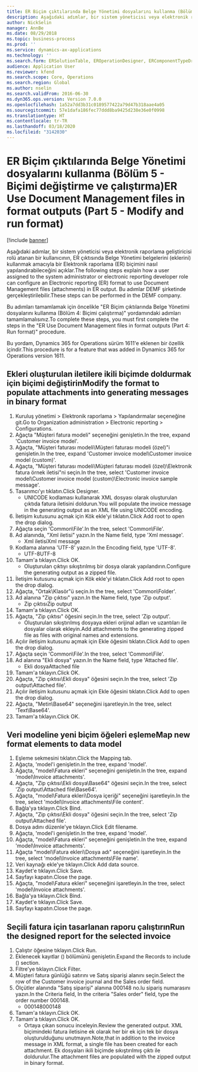 ```yaml
---
title: ER Biçim çıktılarında Belge Yönetimi dosyalarını kullanma (Bölüm 5 - Biçimi değiştirme ve çalıştırma)
description: Aşağıdaki adımlar, bir sistem yöneticisi veya elektronik raporlama geliştiricisi rolü atanan bir kullanıcının, ER çıktısında Belge Yönetimi belgelerini (eklerini) kullanmak amacıyla bir Elektronik raporlama (ER) biçimini nasıl yapılandırabileceğini açıklar.
author: NickSelin
manager: AnnBe
ms.date: 08/29/2018
ms.topic: business-process
ms.prod: ''
ms.service: dynamics-ax-applications
ms.technology: ''
ms.search.form: ERSolutionTable, EROperationDesigner, ERComponentTypeDropDialog, ERExpressionDesignerFormula, SysQueryForm
audience: Application User
ms.reviewer: kfend
ms.search.scope: Core, Operations
ms.search.region: Global
ms.author: nselin
ms.search.validFrom: 2016-06-30
ms.dyn365.ops.version: Version 7.0.0
ms.openlocfilehash: 1a52a7dd3b31c0189577422a79d47b318aae4a05
ms.sourcegitcommit: 57e1dafa186fec77ddd8ba9425d238e36e0f0998
ms.translationtype: HT
ms.contentlocale: tr-TR
ms.lasthandoff: 03/18/2020
ms.locfileid: "3142030"
---
```

# <a name="er-use-document-management-files-in-format-outputs-part-5---modify-and-run-format"></a><span data-ttu-id="3abfa-103">ER Biçim çıktılarında Belge Yönetimi dosyalarını kullanma (Bölüm 5 - Biçimi değiştirme ve çalıştırma)</span><span class="sxs-lookup"><span data-stu-id="3abfa-103">ER Use Document Management files in format outputs (Part 5 - Modify and run format)</span></span>

[!include [banner](../../includes/banner.md)]

<span data-ttu-id="3abfa-104">Aşağıdaki adımlar, bir sistem yöneticisi veya elektronik raporlama geliştiricisi rolü atanan bir kullanıcının, ER çıktısında Belge Yönetimi belgelerini (eklerini) kullanmak amacıyla bir Elektronik raporlama (ER) biçimini nasıl yapılandırabileceğini açıklar.</span><span class="sxs-lookup"><span data-stu-id="3abfa-104">The following steps explain how a user assigned to the system administrator or electronic reporting developer role can configure an Electronic reporting (ER) format to use Document Management files (attachments) in ER output.</span></span> <span data-ttu-id="3abfa-105">Bu adımlar DEMF şirketinde gerçekleştirilebilir.</span><span class="sxs-lookup"><span data-stu-id="3abfa-105">These steps can be performed in the DEMF company.</span></span>

<span data-ttu-id="3abfa-106">Bu adımları tamamlamak için öncelikle "ER Biçim çıktılarında Belge Yönetimi dosyalarını kullanma (Bölüm 4: Biçimi çalıştırma)" yordamındaki adımları tamamlamalısınız.</span><span class="sxs-lookup"><span data-stu-id="3abfa-106">To complete these steps, you must first complete the steps in the "ER Use Document Management files in format outputs (Part 4: Run format)" procedure.</span></span>

<span data-ttu-id="3abfa-107">Bu yordam, Dynamics 365 for Operations sürüm 1611'e eklenen bir özellik içindir.</span><span class="sxs-lookup"><span data-stu-id="3abfa-107">This procedure is for a feature that was added in Dynamics 365 for Operations version 1611.</span></span>


## <a name="modify-the-format-to-populate-attachments-into-generating-messages-in-binary-format"></a><span data-ttu-id="3abfa-108">Ekleri oluşturulan iletilere ikili biçimde doldurmak için biçimi değiştirin</span><span class="sxs-lookup"><span data-stu-id="3abfa-108">Modify the format to populate attachments into generating messages in binary format</span></span>
1. <span data-ttu-id="3abfa-109">Kuruluş yönetimi > Elektronik raporlama > Yapılandırmalar seçeneğine git.</span><span class="sxs-lookup"><span data-stu-id="3abfa-109">Go to Organization administration > Electronic reporting > Configurations.</span></span>
2. <span data-ttu-id="3abfa-110">Ağaçta "Müşteri fatura modeli" seçeneğini genişletin.</span><span class="sxs-lookup"><span data-stu-id="3abfa-110">In the tree, expand 'Customer invoice model'.</span></span>
3. <span data-ttu-id="3abfa-111">Ağaçta, "Müşteri faturası modeli\Müşteri faturası modeli (özel)"i genişletin.</span><span class="sxs-lookup"><span data-stu-id="3abfa-111">In the tree, expand 'Customer invoice model\Customer invoice model (custom)'.</span></span>
4. <span data-ttu-id="3abfa-112">Ağaçta, "Müşteri faturası modeli\Müşteri faturası modeli (özel)\Elektronik fatura örnek iletisi"ni seçin.</span><span class="sxs-lookup"><span data-stu-id="3abfa-112">In the tree, select 'Customer invoice model\Customer invoice model (custom)\Electronic invoice sample message'.</span></span>
5. <span data-ttu-id="3abfa-113">Tasarımcı'yı tıklatın.</span><span class="sxs-lookup"><span data-stu-id="3abfa-113">Click Designer.</span></span>
    * <span data-ttu-id="3abfa-114">UNICODE kodlaması kullanarak XML dosyası olarak oluşturulan çıktıda fatura iletisini doldurun.</span><span class="sxs-lookup"><span data-stu-id="3abfa-114">You will populate the invoice message in the generating output as an XML file using UNICODE encoding.</span></span>  
6. <span data-ttu-id="3abfa-115">İletişim kutusunu açmak için Kök ekle'yi tıklatın.</span><span class="sxs-lookup"><span data-stu-id="3abfa-115">Click Add root to open the drop dialog.</span></span>
7. <span data-ttu-id="3abfa-116">Ağaçta seçin 'Common\File'.</span><span class="sxs-lookup"><span data-stu-id="3abfa-116">In the tree, select 'Common\File'.</span></span>
8. <span data-ttu-id="3abfa-117">Ad alanında, "Xml iletisi" yazın.</span><span class="sxs-lookup"><span data-stu-id="3abfa-117">In the Name field, type 'Xml message'.</span></span>
    * <span data-ttu-id="3abfa-118">Xml iletisi</span><span class="sxs-lookup"><span data-stu-id="3abfa-118">Xml message</span></span>  
9. <span data-ttu-id="3abfa-119">Kodlama alanına 'UTF-8' yazın.</span><span class="sxs-lookup"><span data-stu-id="3abfa-119">In the Encoding field, type 'UTF-8'.</span></span>
    * <span data-ttu-id="3abfa-120">UTF-8</span><span class="sxs-lookup"><span data-stu-id="3abfa-120">UTF-8</span></span>  
10. <span data-ttu-id="3abfa-121">Tamam'a tıklayın.</span><span class="sxs-lookup"><span data-stu-id="3abfa-121">Click OK.</span></span>
    * <span data-ttu-id="3abfa-122">Oluşturulan çıktıyı sıkıştırılmış bir dosya olarak yapılandırın.</span><span class="sxs-lookup"><span data-stu-id="3abfa-122">Configure the generating output as a zipped file.</span></span>  
11. <span data-ttu-id="3abfa-123">İletişim kutusunu açmak için Kök ekle'yi tıklatın.</span><span class="sxs-lookup"><span data-stu-id="3abfa-123">Click Add root to open the drop dialog.</span></span>
12. <span data-ttu-id="3abfa-124">Ağaçta, "Ortak\Klasör"ü seçin.</span><span class="sxs-lookup"><span data-stu-id="3abfa-124">In the tree, select 'Common\Folder'.</span></span>
13. <span data-ttu-id="3abfa-125">Ad alanına "Zip çıktısı" yazın.</span><span class="sxs-lookup"><span data-stu-id="3abfa-125">In the Name field, type 'Zip output'.</span></span>
    * <span data-ttu-id="3abfa-126">Zip çıktısı</span><span class="sxs-lookup"><span data-stu-id="3abfa-126">Zip output</span></span>  
14. <span data-ttu-id="3abfa-127">Tamam'a tıklayın.</span><span class="sxs-lookup"><span data-stu-id="3abfa-127">Click OK.</span></span>
15. <span data-ttu-id="3abfa-128">Ağaçta, "Zip çıktısı" öğesini seçin.</span><span class="sxs-lookup"><span data-stu-id="3abfa-128">In the tree, select 'Zip output'.</span></span>
    * <span data-ttu-id="3abfa-129">Oluşturulan sıkıştırılmış dosyaya ekleri orijinal adları ve uzantıları ile dosyalar olarak ekleyin.</span><span class="sxs-lookup"><span data-stu-id="3abfa-129">Add attachments to the generating zipped file as files with original names and extensions.</span></span>  
16. <span data-ttu-id="3abfa-130">Açılır iletişim kutusunu açmak için Ekle öğesini tıklatın.</span><span class="sxs-lookup"><span data-stu-id="3abfa-130">Click Add to open the drop dialog.</span></span>
17. <span data-ttu-id="3abfa-131">Ağaçta seçin 'Common\File'.</span><span class="sxs-lookup"><span data-stu-id="3abfa-131">In the tree, select 'Common\File'.</span></span>
18. <span data-ttu-id="3abfa-132">Ad alanına "Ekli dosya" yazın.</span><span class="sxs-lookup"><span data-stu-id="3abfa-132">In the Name field, type 'Attached file'.</span></span>
    * <span data-ttu-id="3abfa-133">Ekli dosya</span><span class="sxs-lookup"><span data-stu-id="3abfa-133">Attached file</span></span>  
19. <span data-ttu-id="3abfa-134">Tamam'a tıklayın.</span><span class="sxs-lookup"><span data-stu-id="3abfa-134">Click OK.</span></span>
20. <span data-ttu-id="3abfa-135">Ağaçta, "Zip çıktısı\Ekli dosya" öğesini seçin.</span><span class="sxs-lookup"><span data-stu-id="3abfa-135">In the tree, select 'Zip output\Attached file'.</span></span>
21. <span data-ttu-id="3abfa-136">Açılır iletişim kutusunu açmak için Ekle öğesini tıklatın.</span><span class="sxs-lookup"><span data-stu-id="3abfa-136">Click Add to open the drop dialog.</span></span>
22. <span data-ttu-id="3abfa-137">Ağaçta, "Metin\Base64" seçeneğini işaretleyin.</span><span class="sxs-lookup"><span data-stu-id="3abfa-137">In the tree, select 'Text\Base64'.</span></span>
23. <span data-ttu-id="3abfa-138">Tamam'a tıklayın.</span><span class="sxs-lookup"><span data-stu-id="3abfa-138">Click OK.</span></span>

## <a name="map-new-format-elements-to-data-model"></a><span data-ttu-id="3abfa-139">Veri modeline yeni biçim öğeleri eşleme</span><span class="sxs-lookup"><span data-stu-id="3abfa-139">Map new format elements to data model</span></span>
1. <span data-ttu-id="3abfa-140">Eşleme sekmesini tıklatın.</span><span class="sxs-lookup"><span data-stu-id="3abfa-140">Click the Mapping tab.</span></span>
2. <span data-ttu-id="3abfa-141">Ağaçta, 'model'i genişletin.</span><span class="sxs-lookup"><span data-stu-id="3abfa-141">In the tree, expand 'model'.</span></span>
3. <span data-ttu-id="3abfa-142">Ağaçta, "model\Fatura ekleri" seçeneğini genişletin.</span><span class="sxs-lookup"><span data-stu-id="3abfa-142">In the tree, expand 'model\Invoice attachments'.</span></span>
4. <span data-ttu-id="3abfa-143">Ağaçta, "Zip çıktısı\Ekli dosya\Base64" öğesini seçin.</span><span class="sxs-lookup"><span data-stu-id="3abfa-143">In the tree, select 'Zip output\Attached file\Base64'.</span></span>
5. <span data-ttu-id="3abfa-144">Ağaçta, "model\Fatura ekleri\Dosya içeriği" seçeneğini işaretleyin.</span><span class="sxs-lookup"><span data-stu-id="3abfa-144">In the tree, select 'model\Invoice attachments\File content'.</span></span>
6. <span data-ttu-id="3abfa-145">Bağla'ya tıklayın.</span><span class="sxs-lookup"><span data-stu-id="3abfa-145">Click Bind.</span></span>
7. <span data-ttu-id="3abfa-146">Ağaçta, "Zip çıktısı\Ekli dosya" öğesini seçin.</span><span class="sxs-lookup"><span data-stu-id="3abfa-146">In the tree, select 'Zip output\Attached file'.</span></span>
8. <span data-ttu-id="3abfa-147">Dosya adını düzenle'ye tıklayın.</span><span class="sxs-lookup"><span data-stu-id="3abfa-147">Click Edit filename.</span></span>
9. <span data-ttu-id="3abfa-148">Ağaçta, 'model'i genişletin.</span><span class="sxs-lookup"><span data-stu-id="3abfa-148">In the tree, expand 'model'.</span></span>
10. <span data-ttu-id="3abfa-149">Ağaçta, "model\Fatura ekleri" seçeneğini genişletin.</span><span class="sxs-lookup"><span data-stu-id="3abfa-149">In the tree, expand 'model\Invoice attachments'.</span></span>
11. <span data-ttu-id="3abfa-150">Ağaçta "model\Fatura ekleri\Dosya adı" seçeneğini işaretleyin.</span><span class="sxs-lookup"><span data-stu-id="3abfa-150">In the tree, select 'model\Invoice attachments\File name'.</span></span>
12. <span data-ttu-id="3abfa-151">Veri kaynağı ekle'ye tıklayın.</span><span class="sxs-lookup"><span data-stu-id="3abfa-151">Click Add data source.</span></span>
13. <span data-ttu-id="3abfa-152">Kaydet'e tıklayın.</span><span class="sxs-lookup"><span data-stu-id="3abfa-152">Click Save.</span></span>
14. <span data-ttu-id="3abfa-153">Sayfayı kapatın.</span><span class="sxs-lookup"><span data-stu-id="3abfa-153">Close the page.</span></span>
15. <span data-ttu-id="3abfa-154">Ağaçta, "model\Fatura ekleri" seçeneğini işaretleyin.</span><span class="sxs-lookup"><span data-stu-id="3abfa-154">In the tree, select 'model\Invoice attachments'.</span></span>
16. <span data-ttu-id="3abfa-155">Bağla'ya tıklayın.</span><span class="sxs-lookup"><span data-stu-id="3abfa-155">Click Bind.</span></span>
17. <span data-ttu-id="3abfa-156">Kaydet'e tıklayın.</span><span class="sxs-lookup"><span data-stu-id="3abfa-156">Click Save.</span></span>
18. <span data-ttu-id="3abfa-157">Sayfayı kapatın.</span><span class="sxs-lookup"><span data-stu-id="3abfa-157">Close the page.</span></span>

## <a name="run-the-designed-report-for-the-selected-invoice"></a><span data-ttu-id="3abfa-158">Seçili fatura için tasarlanan raporu çalıştırın</span><span class="sxs-lookup"><span data-stu-id="3abfa-158">Run the designed report for the selected invoice</span></span>
1. <span data-ttu-id="3abfa-159">Çalıştır öğesine tıklayın.</span><span class="sxs-lookup"><span data-stu-id="3abfa-159">Click Run.</span></span>
2. <span data-ttu-id="3abfa-160">Eklenecek kayıtlar () bölümünü genişletin.</span><span class="sxs-lookup"><span data-stu-id="3abfa-160">Expand the Records to include () section.</span></span>
3. <span data-ttu-id="3abfa-161">Filtre'ye tıklayın.</span><span class="sxs-lookup"><span data-stu-id="3abfa-161">Click Filter.</span></span>
4. <span data-ttu-id="3abfa-162">Müşteri fatura günlüğü satırını ve Satış siparişi alanını seçin.</span><span class="sxs-lookup"><span data-stu-id="3abfa-162">Select the row of the Customer invoice journal and the Sales order field.</span></span>
5. <span data-ttu-id="3abfa-163">Ölçütler alanında "Satış siparişi" alanına 000148 no.lu sipariş numarasını yazın.</span><span class="sxs-lookup"><span data-stu-id="3abfa-163">In the Criteria field, In the criteria "Sales order" field, type the order number 000148.</span></span>
    * <span data-ttu-id="3abfa-164">000148</span><span class="sxs-lookup"><span data-stu-id="3abfa-164">000148</span></span>  
6. <span data-ttu-id="3abfa-165">Tamam'a tıklayın.</span><span class="sxs-lookup"><span data-stu-id="3abfa-165">Click OK.</span></span>
7. <span data-ttu-id="3abfa-166">Tamam'a tıklayın.</span><span class="sxs-lookup"><span data-stu-id="3abfa-166">Click OK.</span></span>
    * <span data-ttu-id="3abfa-167">Ortaya çıkan sonucu inceleyin.</span><span class="sxs-lookup"><span data-stu-id="3abfa-167">Review the generated output.</span></span> <span data-ttu-id="3abfa-168">XML biçimindeki fatura iletisine ek olarak her bir ek için tek bir dosya oluşturulduğunu unutmayın.</span><span class="sxs-lookup"><span data-stu-id="3abfa-168">Note,that in addition to the invoice message in XML format, a single file has been created for each attachment.</span></span> <span data-ttu-id="3abfa-169">Ek dosyaları ikili biçimde sıkıştırılmış çıktı ile doldurulur.</span><span class="sxs-lookup"><span data-stu-id="3abfa-169">The attachment files are populated with the zipped output in binary format.</span></span>  

